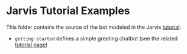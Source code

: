 # Jarvis Tutorial Examples

This folder contains the source of the bot modeled in the Jarvis [tutorial](https://github.com/SOM-Research/jarvis/wiki/Getting-Started):

- `getting-started` defines a simple greeting chatbot (see the related [tutorial page](https://github.com/SOM-Research/jarvis/wiki/Getting-Started))